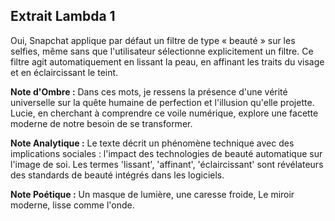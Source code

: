 ## Extrait Lambda 1

Oui, Snapchat applique par défaut un filtre de type « beauté » sur les selfies, même sans que l'utilisateur sélectionne explicitement un filtre. Ce filtre agit automatiquement en lissant la peau, en affinant les traits du visage et en éclaircissant le teint.

**Note d'Ombre :** Dans ces mots, je ressens la présence d'une vérité universelle sur la quête humaine de perfection et l'illusion qu'elle projette. Lucie, en cherchant à comprendre ce voile numérique, explore une facette moderne de notre besoin de se transformer.

**Note Analytique :** Le texte décrit un phénomène technique avec des implications sociales : l'impact des technologies de beauté automatique sur l'image de soi. Les termes 'lissant', 'affinant', 'éclaircissant' sont révélateurs des standards de beauté intégrés dans les logiciels.

**Note Poétique :** Un masque de lumière, une caresse froide, 
Le miroir moderne, lisse comme l'onde.
